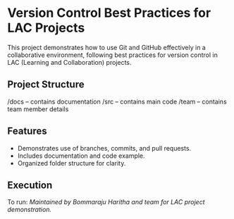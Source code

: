 # Version Control Best Practices for LAC Projects

This project demonstrates how to use Git and GitHub effectively in a collaborative environment, following best practices for version control in LAC (Learning and Collaboration) projects.

## Project Structure
/docs – contains documentation
/src – contains main code
/team – contains team member details


## Features
- Demonstrates use of branches, commits, and pull requests.
- Includes documentation and code example.
- Organized folder structure for clarity.

## Execution
To run:
_Maintained by Bommaraju Haritha and team for LAC project demonstration._
